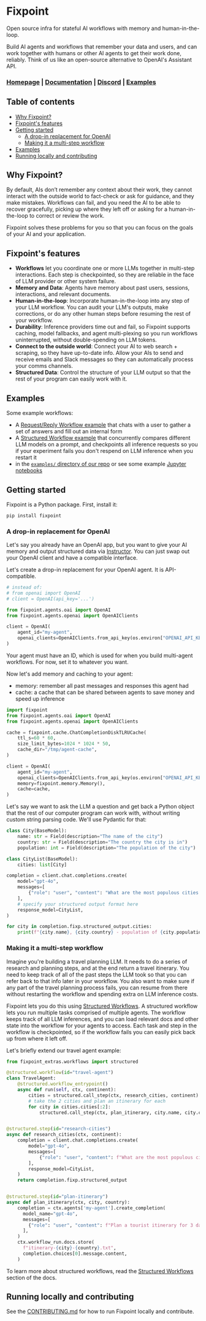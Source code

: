 # Fixpoint

Open source infra for stateful AI workflows with memory and human-in-the-loop.

Build AI agents and workflows that remember your data and users, and can work
together with humans or other AI agents to get their work done, reliably. Think
of us like an open-source alternative to OpenAI's Assistant API.

<h3>

[Homepage](https://www.fixpoint.co/) | [Documentation](https://docs.fixpoint.co/) | [Discord](https://discord.gg/tdRmQQXAhY) | [Examples](https://github.com/gofixpoint/fixpoint/tree/main/examples)

</h3>

## Table of contents

- [Why Fixpoint?](#why-fixpoint)
- [Fixpoint's features](#fixpoints-features)
- [Getting started](#getting-started)
  - [A drop-in replacement for OpenAI](#a-drop-in-replacement-for-openai)
  - [Making it a multi-step workflow](#making-it-a-multi-step-workflow)
- [Examples](#examples)
- [Running locally and contributing](#running-locally-and-contributing)


## Why Fixpoint?

By default, AIs don’t remember any context about their work, they cannot
interact with the outside world to fact-check or ask for guidance, and they
make mistakes. Workflows can fail, and you need the AI to be able to recover
gracefully, picking up where they left off or asking for a human-in-the-loop to
correct or review the work.

Fixpoint solves these problems for you so that you can focus on the goals of
your AI and your application.


## Fixpoint's features

- **Workflows** let you coordinate one or more LLMs together in multi-step
  interactions. Each step is checkpointed, so they are reliable in the face of LLM
  provider or other system failure.
- **Memory and Data**: Agents have memory about past users, sessions,
  interactions, and relevant documents.
- **Human-in-the-loop**: Incorporate human-in-the-loop into any step of your LLM
  workflow. You can audit your LLM's outputs, make corrections, or do any other
  human steps before resuming the rest of your workflow.
- **Durability**: Inference providers time out and fail, so Fixpoint supports
  caching, model fallbacks, and agent multi-plexing so you run workflows
  uninterrupted, without double-spending on LLM tokens.
- **Connect to the outside world**: Connect your AI to web search + scraping,
  so they have up-to-date info. Allow your AIs to send and receive emails and
  Slack messages so they can automatically process your comms channels.
- **Structured Data**: Control the structure of your LLM output so that the rest
  of your program can easily work with it.


## Examples

Some example workflows:

- A [Request/Reply Workflow example](https://docs.fixpoint.co/workflows-and-durability/request-reply-workflows#in-depth-use-case-a-chatbot-form-wizard)
  that chats with a user to gather a set of answers and fill out an internal
  form
- A [Structured Workflow example](https://docs.fixpoint.co/workflows-and-durability/structured-workflows#in-depth-use-case-comparing-multiple-llm-models)
  that concurrently compares different LLM models on a prompt, and checkpoints
  all inference requests so you if your experiment fails you don't respend
  on LLM inference when you restart it
- in the [`examples/` directory of our repo](https://github.com/gofixpoint/fixpoint/tree/main/examples) or see some
  example [Jupyter notebooks](https://github.com/gofixpoint/examples-notebooks/tree/main/notebooks)


## Getting started

Fixpoint is a Python package. First, install it:

```bash
pip install fixpoint
```

### A drop-in replacement for OpenAI

Let's say you already have an OpenAI app, but you want to give your AI memory
and output structured data via [Instructor](https://github.com/jxnl/instructor).
You can just swap out your OpenAI client and have a compatible interface.

Let's create a drop-in replacement for your OpenAI agent. It is API-compatible.

```python
# instead of:
# from openai import OpenAI
# client = OpenAI(api_key='...')

from fixpoint.agents.oai import OpenAI
from fixpoint.agents.openai import OpenAIClients

client = OpenAI(
    agent_id="my-agent",
    openai_clients=OpenAIClients.from_api_key(os.environ["OPENAI_API_KEY"]),
)
```

Your agent must have an ID, which is used for when you build multi-agent
workflows. For now, set it to whatever you want.

Now let's add memory and caching to your agent:

- memory: remember all past messages and responses this agent had
- cache: a cache that can be shared between agents to save money and speed up
  inference

```python {1,5-9,14-15}
import fixpoint
from fixpoint.agents.oai import OpenAI
from fixpoint.agents.openai import OpenAIClients

cache = fixpoint.cache.ChatCompletionDiskTLRUCache(
    ttl_s=60 * 60,
    size_limit_bytes=1024 * 1024 * 50,
    cache_dir="/tmp/agent-cache",
)

client = OpenAI(
    agent_id="my-agent",
    openai_clients=OpenAIClients.from_api_key(os.environ["OPENAI_API_KEY"]),
    memory=fixpoint.memory.Memory(),
    cache=cache,
)
```

Let's say we want to ask the LLM a question and get back a Python object that
the rest of our computer program can work with, without writing custom string
parsing code. We'll use Pydantic for that:

```python
class City(BaseModel):
    name: str = Field(description="The name of the city")
    country: str = Field(description="The country the city is in")
    population: int = Field(description="The population of the city")

class CityList(BaseModel):
    cities: list[City]

completion = client.chat.completions.create(
    model="gpt-4o",
    messages=[
        {"role": "user", "content": "What are the most populous cities in Europe?"},
    ],
    # specify your structured output format here
    response_model=CityList,
)

for city in completion.fixp.structured_output.cities:
    print(f"{city.name}, {city.country} - population of {city.population}")
```

### Making it a multi-step workflow

Imagine you're building a travel planning LLM. It needs to do a series of
research and planning steps, and at the end return a travel itinerary. You need
to keep track of all of the past steps the LLM took so that you can refer back
to that info later in your workflow. You also want to make sure if any part of
the travel planning process fails, you can resume from there without restarting
the workflow and spending extra on LLM inference costs.

Fixpoint lets you do this using [Structured Workflows](https://docs.fixpoint.co/workflows-and-durability/structured-workflows).
A structured workflow lets you run multiple tasks comprised of multiple agents.
The workflow keeps track of all LLM inferences, and you can load relevant docs
and other state into the workflow for your agents to access. Each task and step
in the workflow is checkpointed, so if the workflow fails you can easily pick
back up from where it left off.

Let's briefly extend our travel agent example:

```python
from fixpoint_extras.workflows import structured

@structured.workflow(id="travel-agent")
class TravelAgent:
    @structured.workflow_entrypoint()
    async def run(self, ctx, continent):
        cities = structured.call_step(ctx, research_cities, continent)
        # take the 2 cities and plan an itinerary for each
        for city in cities.cities[:2]:
            structured.call_step(ctx, plan_itinerary, city.name, city.country)


@structured.step(id="research-cities")
async def research_cities(ctx, continent):
    completion = client.chat.completions.create(
        model="gpt-4o",
        messages=[
            {"role": "user", "content": f"What are the most populous cities in {continent}?"},
        ],
        response_model=CityList,
    )
    return completion.fixp.structured_output


@structured.step(id="plan-itinerary")
async def plan_itinerary(ctx, city, country):
    completion = ctx.agents['my-agent'].create_completion(
      model_name="gpt-4o",
      messages=[
        {"role": "user", "content": f"Plan a tourist itinerary for 3 days in {city}, {country}."},
      ],
    )
    ctx.workflow_run.docs.store(
      f"itinerary-{city}-{country}.txt",
      completion.choices[0].message.content,
    )
```

To learn more about structured workflows, read the
[Structured Workflows](https://docs.fixpoint.co/workflows-and-durability/structured-workflows)
section of the docs.


## Running locally and contributing

See the [CONTRIBUTING.md](/CONTRIBUTING.md) for how to run Fixpoint locally and contribute.
